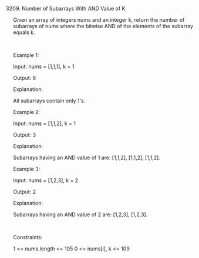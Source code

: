 3209. Number of Subarrays With AND Value of K

Given an array of integers nums and an integer k, return the number of 
subarrays
 of nums where the bitwise AND of the elements of the subarray equals k.

 

Example 1:

Input: nums = [1,1,1], k = 1

Output: 6

Explanation:

All subarrays contain only 1's.

Example 2:

Input: nums = [1,1,2], k = 1

Output: 3

Explanation:

Subarrays having an AND value of 1 are: [1,1,2], [1,1,2], [1,1,2].

Example 3:

Input: nums = [1,2,3], k = 2

Output: 2

Explanation:

Subarrays having an AND value of 2 are: [1,2,3], [1,2,3].

 

Constraints:

1 <= nums.length <= 105
0 <= nums[i], k <= 109